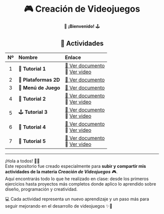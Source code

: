 <div align="center">

# 🎮 **Creación de Videojuegos**

🚀 **¡Bienvenido!** 🕹️  

## 🧩 Actividades

| Nº | Nombre | Enlace |
|:---:|:------------------|:------------------|
| 1 | 🎯 **Tutorial 1** | [📄 Ver documento](https://docs.google.com/document/d/10lCElqMYbpI6cqkVPVX4PG0GBI1ihIap/edit) <br> 🎥 [Ver video](https://drive.google.com/drive/folders/1Eslyve9qtFkpCzs10edlxmW7ytVgH_RR) |
| 2 | 🧱 **Plataformas 2D** | [📄 Ver documento](https://docs.google.com/document/d/122SQutGkBmcYqPtB8aYSPBNrPFNCebkP/edit) |
| 3 | 🧭 **Menú de Juego** | [📄 Ver documento](https://docs.google.com/document/d/1OzeXz8rktb8rE44-TV8EuLRVPoPFfXhdPKuB0M7nerw/edit?tab=t.0) |
| 4 | 🧠 **Tutorial 2** | [📄 Ver documento](https://docs.google.com/document/d/1jYPXyDOZb_KvDEAhifu2LZjlKIvoexaK/edit) <br> 🎥 [Ver video](https://drive.google.com/drive/u/0/home) |
| 5 | 🕹️ **Tutorial 3** | [📄 Ver documento](https://docs.google.com/document/d/1qoDm3t7Wav0GkJYM9NbpdG8Y1AkYl7C5/edit) <br> 🎥 [Ver video](https://drive.google.com/drive/u/0/home) |
| 6 | 🎯 **Tutorial 4** | [📄 Ver documento](https://docs.google.com/document/d/1oK5CvCEzU8bZa8cGoGW_JcGY2kbv1w2V/edit) <br> 🎥 [Ver video](https://drive.google.com/file/d/1A1diy1ZrTNwlGRsEG0ACHrKDm55We1JX/view?usp=sharing) |
| 7 | 🎯 **Tutorial 5** | [📄 Ver documento]() <br> 🎥 [Ver video]() |

</div>

---

¡Hola a todos! 🙋‍♀️  
Este repositorio fue creado especialmente para **subir y compartir mis actividades de la materia *Creación de Videojuegos*** 🎮.  
Aquí encontrarás todo lo que he realizado en clase: desde los primeros ejercicios hasta proyectos más completos donde aplico lo aprendido sobre diseño, programación y creatividad.  

💻 Cada actividad representa un nuevo aprendizaje y un paso más para seguir mejorando en el desarrollo de videojuegos ✨🌌  
